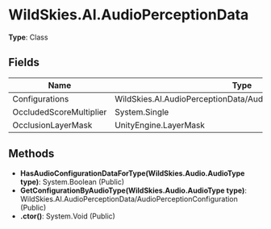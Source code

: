 ﻿# WildSkies.AI.AudioPerceptionData

**Type**: Class

## Fields

| Name | Type | Access |
|------|------|--------|
| Configurations | WildSkies.AI.AudioPerceptionData/AudioPerceptionConfiguration[] | Public |
| OccludedScoreMultiplier | System.Single | Public |
| OcclusionLayerMask | UnityEngine.LayerMask | Public |

## Methods

- **HasAudioConfigurationDataForType(WildSkies.Audio.AudioType type)**: System.Boolean (Public)
- **GetConfigurationByAudioType(WildSkies.Audio.AudioType type)**: WildSkies.AI.AudioPerceptionData/AudioPerceptionConfiguration (Public)
- **.ctor()**: System.Void (Public)

